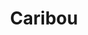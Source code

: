 ---
title: Caribou
url: https://www.caribou.space/
image: ./media/devglobal-logo--hor.png
group: Silver
---